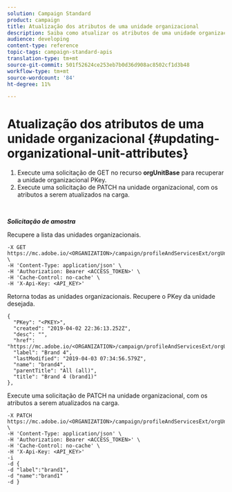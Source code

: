 ```yaml
---
solution: Campaign Standard
product: campaign
title: Atualização dos atributos de uma unidade organizacional
description: Saiba como atualizar os atributos de uma unidade organizacional
audience: developing
content-type: reference
topic-tags: campaign-standard-apis
translation-type: tm+mt
source-git-commit: 501f52624ce253eb7b0d36d908ac8502cf1d3b48
workflow-type: tm+mt
source-wordcount: '84'
ht-degree: 11%

---
```



# Atualização dos atributos de uma unidade organizacional {#updating-organizational-unit-attributes}

1. Execute uma solicitação de GET no recurso **orgUnitBase** para recuperar a unidade organizacional PKey.
1. Execute uma solicitação de PATCH na unidade organizacional, com os atributos a serem atualizados na carga.

<br/>

***Solicitação de amostra***

Recupere a lista das unidades organizacionais.

```
-X GET https://mc.adobe.io/<ORGANIZATION>/campaign/profileAndServicesExt/orgUnitBase/ \
-H 'Content-Type: application/json' \
-H 'Authorization: Bearer <ACCESS_TOKEN>' \
-H 'Cache-Control: no-cache' \
-H 'X-Api-Key: <API_KEY>'
```

Retorna todas as unidades organizacionais. Recupere o PKey da unidade desejada.

```
{
  "PKey": "<PKEY>",
  "created": "2019-04-02 22:36:13.252Z",
  "desc": "",
  "href": "https://mc.adobe.io/<ORGANIZATION>/campaign/profileAndServicesExt/orgUnitBase/<PKEY>",
  "label": "Brand 4",
  "lastModified": "2019-04-03 07:34:56.579Z",
  "name": "brand4",
  "parentTitle": "All (all)",
  "title": "Brand 4 (brand1)"
},
```

Execute uma solicitação de PATCH na unidade organizacional, com os atributos a serem atualizados na carga.

```
-X PATCH https://mc.adobe.io/<ORGANIZATION>/campaign/profileAndServicesExt/orgUnitBase/<PKEY> \
-H 'Content-Type: application/json' \
-H 'Authorization: Bearer <ACCESS_TOKEN>' \
-H 'Cache-Control: no-cache' \
-H 'X-Api-Key: <API_KEY>'
-i
-d {
-d "label":"brand1",
-d "name":"brand1"
-d }
```

<!-- + réponse -->
